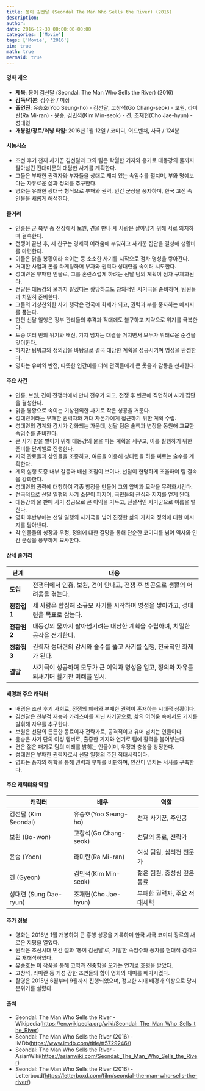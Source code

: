 ```yaml
---
title: 봉이 김선달 (Seondal The Man Who Sells the River) (2016)
description: 
author: 
date: 2016-12-30 00:00:00+00:00
categories: ['Movie']
tags: ['Movie', '2016']
pin: true
math: true
mermaid: true
---
```

#### 영화 개요

- **제목**: 봉이 김선달 (Seondal: The Man Who Sells the River) (2016)  
- **감독/각본**: 김주환 / 미상  
- **출연진**: 유승호(Yoo Seung-ho) - 김선달, 고창석(Go Chang-seok) - 보원, 라미란(Ra Mi-ran) - 윤승, 김민석(Kim Min-seok) - 견, 조재현(Cho Jae-hyun) - 성대련  
- **개봉일/장르/러닝 타임**: 2016년 1월 12일 / 코미디, 어드벤처, 사극 / 124분  

#### 시놉시스

- 조선 후기 천재 사기꾼 김선달과 그의 팀은 탁월한 기지와 용기로 대동강의 물까지 팔아넘긴 전대미문의 대담한 사기를 계획한다.  
- 그들은 부패한 권력자와 부자들을 상대로 재치 있는 속임수를 펼치며, 부와 명예보다는 자유로운 삶과 정의를 추구한다.  
- 영화는 유쾌한 광대극 형식으로 부패와 권력, 인간 군상을 풍자하며, 한국 고전 속 인물을 새롭게 해석한다.  

#### 줄거리

- 인홍은 군 복무 중 전장에서 보원, 견을 만나 세 사람은 살아남기 위해 서로 의지하며 결속한다.  
- 전쟁이 끝난 후, 세 친구는 경제적 어려움에 부딪히고 사기꾼 집단을 결성해 생활비를 마련한다.  
- 이들은 닭을 봉황이라 속이는 등 소소한 사기를 시작으로 점차 명성을 쌓아간다.  
- 거대한 사업과 돈을 타게팅하며 부자와 권력자 성대련을 속이려 시도한다.  
- 성대련은 부패한 인물로, 그를 혼란스럽게 하려는 선달 팀의 계획이 점차 구체화된다.  
- 선달은 대동강의 물까지 팔겠다는 황당하고도 창의적인 사기극을 준비하며, 팀원들과 치밀히 준비한다.  
- 그들의 기상천외한 사기 행각은 전국에 화제가 되고, 권력과 부를 풍자하는 메시지를 품는다.  
- 한편 선달 일행은 정부 관리들의 추격과 적대에도 불구하고 지략으로 위기를 극복한다.  
- 도중 여러 번의 위기와 배신, 기지 넘치는 대결을 거치면서 모두가 위태로운 순간을 맞이한다.  
- 하지만 팀워크와 정의감을 바탕으로 결국 대담한 계획을 성공시키며 명성을 완성한다.  
- 영화는 유머와 반전, 따뜻한 인간미를 더해 관객들에게 큰 웃음과 감동을 선사한다.  

#### 주요 사건

- 인홍, 보원, 견이 전쟁터에서 만나 전우가 되고, 전쟁 후 빈곤에 직면하며 사기 집단을 결성한다.  
- 닭을 봉황으로 속이는 기상천외한 사기로 작은 성공을 거둔다.  
- 성대련이라는 부패한 권력자와 거대 자본가에게 접근하기 위한 계획 수립.  
- 성대련의 경계와 감시가 강화되는 가운데, 선달 팀은 술책과 변장을 동원해 교묘한 속임수를 준비한다.  
- 큰 사기 판을 벌이기 위해 대동강의 물을 파는 계획을 세우고, 이를 실행하기 위한 준비를 단계별로 진행한다.  
- 지역 관료들과 상인들을 조종하고, 여론을 이용해 성대련을 허를 찌르는 술수를 계획한다.  
- 계획 실행 도중 내부 갈등과 배신 조짐이 보이나, 선달이 현명하게 조율하여 팀 결속을 강화한다.  
- 성대련의 권력에 대항하여 각종 함정을 만들어 그의 압박과 모략을 무력화시킨다.  
- 전국적으로 선달 일행의 사기 소문이 퍼지며, 국민들의 관심과 지지를 얻게 된다.  
- 대동강의 물 판매 사기 성공으로 큰 이익을 거두고, 전설적인 사기꾼으로 이름을 떨친다.  
- 영화 후반부에는 선달 일행의 사기극을 넘어 진정한 삶의 가치와 정의에 대한 메시지를 담아낸다.  
- 각 인물들의 성장과 우정, 정의에 대한 갈망을 통해 단순한 코미디를 넘어 역사와 인간 군상을 풍부하게 묘사한다.  

#### 상세 줄거리

| **단계**   | **내용**                                                                         |
|------------|----------------------------------------------------------------------------------|
| **도입**  | 전쟁터에서 인홍, 보원, 견이 만나고, 전쟁 후 빈곤으로 생활의 어려움을 겪는다.       |
| **전환점 1** | 세 사람은 합심해 소규모 사기를 시작하며 명성을 쌓아가고, 성대련을 목표로 삼는다.       |
| **전환점 2** | 대동강의 물까지 팔아넘기려는 대담한 계획을 수립하며, 치밀한 공작을 전개한다.          |
| **전환점 3** | 권력자 성대련의 감시와 술수를 뚫고 사기를 실행, 전국적인 화제가 된다.                |
| **결말**  | 사기극이 성공하며 모두가 큰 이익과 명성을 얻고, 정의와 자유를 되새기며 활기찬 미래를 암시. |

#### 배경과 주요 캐릭터

- 배경은 조선 후기 사회로, 전쟁의 폐허와 부패한 권력이 혼재하는 시대적 상황이다.  
- 김선달은 천부적 재능과 카리스마를 지닌 사기꾼으로, 삶의 어려움 속에서도 기지를 발휘해 자유를 추구한다.  
- 보원은 선달의 든든한 동료이자 전략가로, 공격적이고 유머 넘치는 인물이다.  
- 윤승은 사기 단의 여성 멤버로, 출중한 기지와 연기로 팀에 활력을 불어넣는다.  
- 견은 젊은 패기로 팀의 미래를 밝히는 인물이며, 우정과 충성을 상징한다.  
- 성대련은 부패한 권력자로서 선달 일행의 주된 적대세력이다.  
- 영화는 풍자와 해학을 통해 권력과 부패를 비판하며, 인간미 넘치는 서사를 구축한다.  

#### 주요 캐릭터와 역할

| **캐릭터**     | **배우**           | **역할**                    |
|----------------|--------------------|-----------------------------|
| 김선달 (Kim Seondal) | 유승호(Yoo Seung-ho)     | 천재 사기꾼, 주인공           |
| 보원 (Bo-won)      | 고창석(Go Chang-seok)  | 선달의 동료, 전략가            |
| 윤승 (Yoon)        | 라미란(Ra Mi-ran)      | 여성 팀원, 심리전 전문가        |
| 견 (Gyeon)          | 김민석(Kim Min-seok)   | 젊은 팀원, 충성심 깊은 동료     |
| 성대련 (Sung Dae-ryun) | 조재현(Cho Jae-hyun)    | 부패한 권력자, 주요 적대세력    |

#### 추가 정보

- 영화는 2016년 1월 개봉하여 큰 흥행 성공을 기록하며 한국 사극 코미디 장르의 새로운 지평을 열었다.  
- 원작은 조선시대 민간 설화 ‘봉이 김선달’로, 기발한 속임수와 풍자를 현대적 감각으로 재해석하였다.  
- 유승호는 이 작품을 통해 코믹과 진중함을 오가는 연기로 호평을 받았다.  
- 고창석, 라미란 등 개성 강한 조연들의 합이 영화의 재미를 배가시켰다.  
- 촬영은 2015년 6월부터 9월까지 진행되었으며, 정교한 시대 배경과 의상으로 당시 분위기를 살렸다.  

#### 출처

- Seondal: The Man Who Sells the River - Wikipedia(https://en.wikipedia.org/wiki/Seondal:_The_Man_Who_Sells_the_River)  
- Seondal: The Man Who Sells the River (2016) - IMDb(https://www.imdb.com/title/tt5729246/)  
- Seondal: The Man Who Sells the River - AsianWiki(https://asianwiki.com/Seondal:_The_Man_Who_Sells_the_River)  
- Seondal: The Man Who Sells the River (2016) - Letterboxd(https://letterboxd.com/film/seondal-the-man-who-sells-the-river/)
